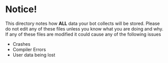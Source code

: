 # Notice!
This directory notes how **ALL** data your bot collects will be stored.
Please do not edit any of these files unless you know what you are doing and why.
If any of these files are modified it could cause any of the following issues
- Crashes
- Compiler Errors
- User data being lost